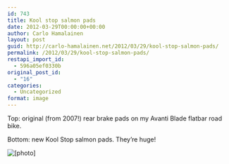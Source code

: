 ```yaml
---
id: 743
title: Kool stop salmon pads
date: 2012-03-29T00:00:00+00:00
author: Carlo Hamalainen
layout: post
guid: http://carlo-hamalainen.net/2012/03/29/kool-stop-salmon-pads/
permalink: /2012/03/29/kool-stop-salmon-pads/
restapi_import_id:
  - 596a05ef0330b
original_post_id:
  - "16"
categories:
  - Uncategorized
format: image
---
```

Top: original (from 2007!) rear brake pads on my Avanti Blade flatbar road bike. 

Bottom: new Kool Stop salmon pads. They&#8217;re huge!

<img border="0" src="https://i1.wp.com/s3.amazonaws.com/carlo-hamalainen.net/oldblog/blogdata/medium/2012-03-18%2B%2B07-59-30.jpg?w=1100&#038;ssl=1" alt="[photo]" data-recalc-dims="1" />
